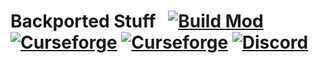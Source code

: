
# Backported Stuff &nbsp; [![Build Mod](https://github.com/WinDanesz/BackportedStuff/actions/workflows/gradle.yml/badge.svg)](https://github.com/WinDanesz/BackportedStuff/actions/workflows/gradle.yml) [![Curseforge](http://cf.way2muchnoise.eu/full_wizardryutils_downloads.svg)](https://www.curseforge.com/minecraft/mc-mods/wizardryutils) [![Curseforge](http://cf.way2muchnoise.eu/versions/608287.svg)](http://www.curseforge.com/minecraft/mc-mods/wizardryutils/files) [![Discord](https://img.shields.io/discord/544897694448091146?color=7289DA&label=Discord)](https://discord.gg/wuSsgKwAKv)
